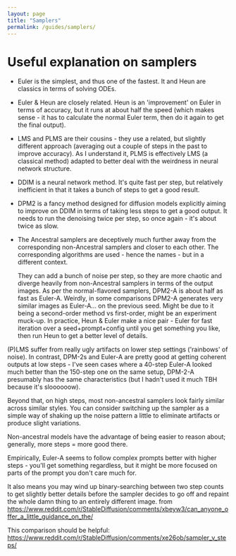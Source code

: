 ```yaml
---
layout: page
title: "Samplers"
permalink: /guides/samplers/
---
```


# Useful explanation on samplers
- Euler is the simplest, and thus one of the fastest. It and Heun are classics in terms of solving ODEs.

- Euler & Heun are closely related. Heun is an 'improvement' on Euler in terms of accuracy, but it runs at about half the speed (which makes sense - it has to calculate the normal Euler term, then do it again to get the final output).

- LMS and PLMS are their cousins - they use a related, but slightly different approach (averaging out a couple of steps in the past to improve accuracy). As I understand it, PLMS is effectively LMS (a classical method) adapted to better deal with the weirdness in neural network structure.

- DDIM is a neural network method. It's quite fast per step, but relatively inefficient in that it takes a bunch of steps to get a good result.

- DPM2 is a fancy method designed for diffusion models explicitly aiming to improve on DDIM in terms of taking less steps to get a good output. It needs to run the denoising twice per step, so once again - it's about twice as slow.

- The Ancestral samplers are deceptively much further away from the corresponding non-Ancestral samplers and closer to each other. The corresponding algorithms are used - hence the names - but in a different context.

    They can add a bunch of noise per step, so they are more chaotic and diverge heavily from non-Ancestral samplers in terms of the output images. As per the normal-flavored samplers, DPM2-A is about half as fast as Euler-A.
Weirdly, in some comparisons DPM2-A generates very similar images as Euler-A... on the previous seed. Might be due to it being a second-order method vs first-order, might be an experiment muck-up.
In practice, Heun & Euler make a nice pair - Euler for fast iteration over a seed+prompt+config until you get something you like, then run Heun to get a better level of details.

(P)LMS suffer from really ugly artifacts on lower step settings ('rainbows' of noise). In contrast, DPM-2s and Euler-A are pretty good at getting coherent outputs at low steps - I've seen cases where a 40-step Euler-A looked much better than the 150-step one on the same setup, DPM-2-A presumably has the same characteristics (but I hadn't used it much TBH because it's sloooooow).

Beyond that, on high steps, most non-ancestral samplers look fairly similar across similar styles. You can consider switching up the sampler as a simple way of shaking up the noise pattern a little to eliminate artifacts or produce slight variations.

Non-ancestral models have the advantage of being easier to reason about; generally, more steps = more good there.

Empirically, Euler-A seems to follow complex prompts better with higher steps - you'll get something regardless, but it might be more focused on parts of the prompt you don't care much for.

It also means you may wind up binary-searching between two step counts to get slightly better details before the sampler decides to go off and repaint the whole damn thing to an entirely different image.
from https://www.reddit.com/r/StableDiffusion/comments/xbeyw3/can_anyone_offer_a_little_guidance_on_the/

This comparison should be helpful: https://www.reddit.com/r/StableDiffusion/comments/xe26ob/sampler_v_steps/
